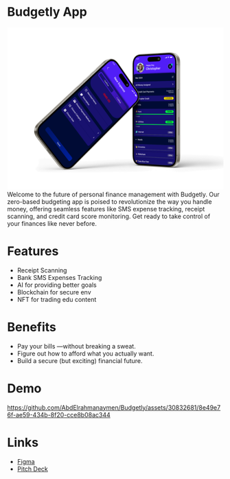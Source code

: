 # Budgetly App
![image description](assets/images/vectors/budgetly.png)
Welcome to the future of personal finance management with Budgetly. Our zero-based budgeting app is poised to revolutionize the way you handle money, offering seamless features like SMS expense tracking, receipt scanning, and credit card score monitoring. Get ready to take control of your finances like never before.

# Features
- Receipt Scanning
- Bank SMS Expenses Tracking
- AI for providing better goals
- Blockchain for secure env
- NFT for trading edu content

# Benefits
- Pay your bills —without breaking a sweat.
- Figure out how to afford what you actually want.
- Build a secure (but exciting) financial future.

# Demo
https://github.com/AbdElrahmanaymen/Budgetly/assets/30832681/8e49e76f-ae59-434b-8f20-cce8b08ac344

# Links
- [Figma](https://www.figma.com/file/p8XMqf8xmEWY0VVpAshWr3/Budgetly?type=design&node-id=80%3A769&mode=design&t=izlqDINfOCjRRf4E-1)
- [Pitch Deck](https://docsend.com/view/nex5qtei5j2wpt4j)
